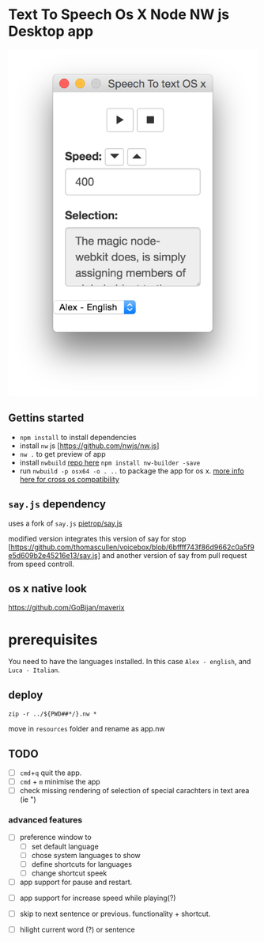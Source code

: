 # Text To Speech Os X Node NW js Desktop app

![screenshot](screenshot.png)

<!-- ## Working version of app
You can download a working version of the app from [here](stt/osx64/tts.app) -->

## Gettins started

- `npm install` to install dependencies 
- install `nw` js [https://github.com/nwjs/nw.js]
- `nw .` to get preview of app
- install `nwbuild` [repo here](https://github.com/nwjs/nw-builder) `npm install nw-builder -save`
- run `nwbuild -p osx64 -o . ..` to package the app for os x. [more info here for cross os compatibility](https://github.com/nwjs/nw-builder#usage)

## `say.js` dependency
uses a fork of `say.js` [pietrop/say.js](https://github.com/pietrop/say.js)

modified version integrates this version of say for stop 
[https://github.com/thomascullen/voicebox/blob/6bffff743f86d9662c0a5f9e5d609b2e45216e13/say.js] and another version of say from pull request from speed controll.


<!-- which if you need to install on another project you can do so using 

```
npm install pietrop/say.js -save
``` -->

## os x native look 

https://github.com/GoBijan/maverix

# prerequisites

You need to have the languages installed.
In this case `Alex - english`, and `Luca - Italian`.


## deploy 

```
zip -r ../${PWD##*/}.nw *
```

move in `resources` folder and rename as app.nw



## TODO
- [ ] `cmd`+`q` quit the app. 
- [ ] `cmd` + `m` minimise the app
- [ ] check missing rendering of selection of special carachters in text area (ie ") 

###  advanced features
- [ ] preference window  to 
	 - [ ] set default language
	 - [ ] chose system languages to show
	 - [ ] define shortcuts for languages
	 - [ ] change shortcut speek 
	 
- [ ] app support for pause and restart. 

<!--  app support for pause and restart. 
issue a round asynchronous nature of the speech to text calls.
one solution keep array of sentences to play and keep track of state -->

- [ ] app support for increase speed while playing(?)
- [ ] skip to next sentence or previous. functionality + shortcut.

- [ ] hilight current word (?) or sentence

<!-- changing to content editable  -->

<!-- similar implementation. -->

